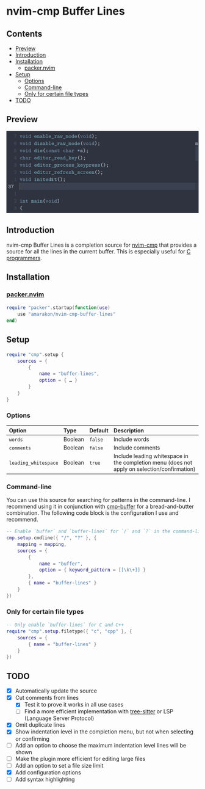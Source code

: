 nvim-cmp Buffer Lines
================

## Contents

-   <a href="#preview" id="toc-preview">Preview</a>
-   <a href="#introduction" id="toc-introduction">Introduction</a>
-   <a href="#installation" id="toc-installation">Installation</a>
    -   <a href="#packernvim" id="toc-packernvim"><span>packer.nvim</span></a>
-   <a href="#setup" id="toc-setup">Setup</a>
    -   <a href="#options" id="toc-options">Options</a>
    -   <a href="#command-line" id="toc-command-line">Command-line</a>
    -   <a href="#only-for-certain-file-types"
        id="toc-only-for-certain-file-types">Only for certain file types</a>
-   <a href="#todo" id="toc-todo">TODO</a>

## Preview

![](preview.gif)

## Introduction

nvim-cmp Buffer Lines is a completion source for
[nvim-cmp](https://github.com/hrsh7th/nvim-cmp) that provides a source
for all the lines in the current buffer. This is especially useful for
[C programmers](#only-for-certain-file-types).

## Installation

### [packer.nvim](https://github.com/wbthomason/packer.nvim)

``` lua
require "packer".startup(function(use)
    use "amarakon/nvim-cmp-buffer-lines"
end)
```

## Setup

``` lua
require "cmp".setup {
    sources = {
        {
            name = "buffer-lines",
            option = { … }
        }
    }
}
```

### Options

| Option               | Type    | Default | Description                                                                                  |
|:---------------------|:--------|:--------|:---------------------------------------------------------------------------------------------|
| `words`              | Boolean | `false` | Include words                                                                                |
| `comments`           | Boolean | `false` | Include comments                                                                             |
| `leading_whitespace` | Boolean | `true`  | Include leading whitespace in the completion menu (does not apply on selection/confirmation) |

### Command-line

You can use this source for searching for patterns in the command-line.
I recommend using it in conjunction with
[cmp-buffer](https://github.com/hrsh7th/cmp-buffer) for a
bread-and-butter combination. The following code block is the
configuration I use and recommend.

``` lua
-- Enable `buffer` and `buffer-lines` for `/` and `?` in the command-line
cmp.setup.cmdline({ "/", "?" }, {
    mapping = mapping,
    sources = {
        {
            name = "buffer",
            option = { keyword_pattern = [[\k\+]] }
        },
        { name = "buffer-lines" }
    }
})
```

### Only for certain file types

``` lua
-- Only enable `buffer-lines` for C and C++
require "cmp".setup.filetype({ "c", "cpp" }, {
    sources = {
        { name = "buffer-lines" }
    }
})
```

## TODO

-   [x] Automatically update the source
-   [x] Cut comments from lines
    -   [x] Test it to prove it works in all use cases
    -   [ ] Find a more efficient implementation with
        [tree-sitter](https://github.com/nvim-treesitter/nvim-treesitter)
        or LSP (Language Server Protocol)
-   [x] Omit duplicate lines
-   [x] Show indentation level in the completion menu, but not when
    selecting or confirming
-   [ ] Add an option to choose the maximum indentation level lines will
    be shown
-   [ ] Make the plugin more efficient for editing large files
-   [ ] Add an option to set a file size limit
-   [x] Add configuration options
-   [ ] Add syntax highlighting
